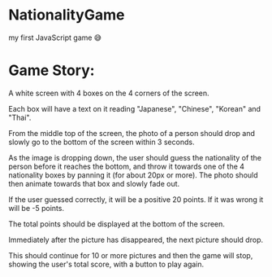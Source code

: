 # NationalityGame
my first JavaScript game 😅

# Game Story: 
A white screen with 4 boxes on the 4 corners of the screen.

Each box will have a text on it reading "Japanese", "Chinese", "Korean" and "Thai".

From the middle top of the screen, the photo of a person should drop and slowly go to the bottom of the screen within 3 seconds.

As the image is dropping down, the user should guess the nationality of the person before it reaches the bottom, and throw it towards one of the 4 nationality boxes by panning it (for about 20px or more). The photo should then animate towards that box and slowly fade out.

If the user guessed correctly, it will be a positive 20 points. If it was wrong it will be -5 points.

The total points should be displayed at the bottom of the screen.

Immediately after the picture has disappeared, the next picture should drop.

This should continue for 10 or more pictures and then the game will stop, showing the user's total score, with a button to play again.
